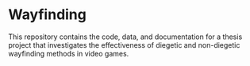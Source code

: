 # Wayfinding
This repository contains the code, data, and documentation for a thesis project that investigates the effectiveness of diegetic and non-diegetic wayfinding methods in video games. 
